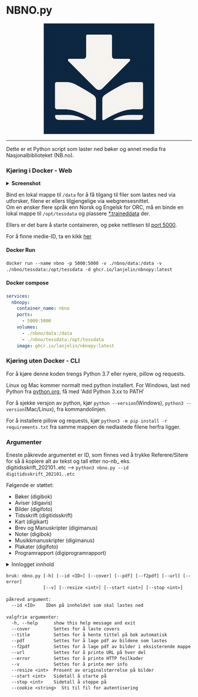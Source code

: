 # NBNO.py

<p align="center">
  <img src="https://raw.githubusercontent.com/Lanjelin/NBNO.py/refs/heads/master/web/static/img/logo.png" width="300" alt="Logo">
</p>

---

Dette er et Python script som laster ned bøker og annet media fra Nasjonalbiblioteket (NB.no).

### Kjøring i Docker - Web

<details>
  <summary><strong>Screenshot</strong></summary>
  <p align="center">
    <a href=https://github.com/Lanjelin/NBNO.py/blob/master/.github/screenshots/fullpage.png>
    <img src="https://raw.githubusercontent.com/Lanjelin/NBNO.py/refs/heads/master/.github/screenshots/fullpage.png"
         alt="Full-page screenshot preview"  width="600"/>
    </a>
  </p>
</details>


Bind en lokal mappe til `/data` for å få tilgang til filer som lastes ned via utforsker, filene er ellers tilgjengelige via webgrensesnittet.  
Om en ønsker flere språk enn Norsk og Engelsk for ORC, må en binde en lokal mappe til `/opt/tessdata` og plassere [*.traineddata](https://github.com/tesseract-ocr/tessdata) der.  

Ellers er det bare å starte containeren, og peke nettlesen til [port 5000](http://127.0.0.1:5000).

For å finne medie-ID, ta en kikk [her](https://github.com/Lanjelin/NBNO.py/blob/master/.github/screenshots/medie_id.png)

#### Docker Run
`docker run --name nbno -p 5000:5000 -v ./nbno/data:/data -v ./nbno/tessdata:/opt/tessdata -d ghcr.io/lanjelin/nbnopy:latest`

#### Docker compose
```yaml
services:
  nbnopy:
    container_name: nbno
    ports:
      - 5000:5000
    volumes:
      - ./nbno/data:/data
      - ./nbno/tessdata:/opt/tessdata
    image: ghcr.io/lanjelin/nbnopy:latest
```


### Kjøring uten Docker - CLI
For å kjøre denne koden trengs Python 3.7 eller nyere, pillow og requests.

Linux og Mac kommer normalt med python installert.
For Windows, last ned Python fra [python.org](https://www.python.org/downloads/), få med 'Add Python 3.xx to PATH'

For å sjekke versjon av python, kjør `python --version`(Windows), `python3 --version`(Mac/Linux), fra kommandolinjen.

For å installere pillow og requests, kjør `python3 -m pip install -r requirements.txt` fra samme mappen de nedlastede filene herfra ligger.

### Argumenter
Eneste påkrevde argumentet er ID, som finnes ved å trykke Referere/Sitere for så å kopiere alt av tekst og tall etter no-nb_ eks. digitidsskrift_202101..etc --> `python3 nbno.py --id digitidsskrift_202101..etc`

Følgende er støttet:
 - Bøker (digibok)
 - Aviser (digavis)
 - Bilder (digifoto)
 - Tidsskrift (digitidsskrift)
 - Kart (digikart)
 - Brev og Manuskripter (digimanus)
 - Noter (digibok)
 - Musikkmanuskripter (digimanus)
 - Plakater (digifoto)
 - Programrapport (digiprogramrapport)

<details>
  <summary>Innlogget innhold</summary>
  Som innlogget, åpne boka der en kan lese den, åpne Utviklerverktøy og finn Nettverkfanen.  
  Refresh siden, og nettverksfanen populeres med innhold.  
  Finn og velg manifest?fields=etcetc i listen, og bla igjen ned og finn Request Headers.  

  Her kopieres innholdet fra authorization og cookie og lagres i en textfil ved scriptet.  
  Formaten på tekstfilen er
  ```
  authorization=4JjcVi6faGF-GhD6wMoXZ80rUkg.*AAJTSQACMDIAAlNLABxxRandomRandomxxSNVpvUTlQxxRandomRandomxxDVFMAAlMxAAIwMQ..
  cookie=_ga=GA1.1.1234543217.123454321; _hjSessionUser_123454321=eyJpZCI6IjUzOTZmxxRandomRandomxxy1hNDEwLTc0ZjA4NTJhxxRandomRandomxxOjE3MjYwNTEyNzcxxRandomRandomxxW5nIjp0cnVlfQ==;osvosvetc
  ```
  Scriptet kjøres deretter med `--cookie` flagget som peker til filen, feks `python3 nbno.py --id blabla --cookie nbno-cookie.txt`

</details>

```
bruk: nbno.py [-h] [--id <ID>] [--cover] [--pdf] [--f2pdf] [--url] [--error] 
              [--v] [--resize <int>] [--start <int>] [--stop <int>]

påkrevd argument:
  --id <ID>    IDen på innholdet som skal lastes ned

valgfrie argumenter:
  -h, --help      show this help message and exit
  --cover         Settes for å laste covers
  --title         Settes for å hente tittel på bok automatisk
  --pdf           Settes for å lage pdf av bildene som lastes
  --f2pdf         Settes for å lage pdf av bilder i eksisterende mappe
  --url           Settes for å printe URL på hver del
  --error         Settes for å printe HTTP feilkoder
  --v             Settes for å printe mer info
  --resize <int>  Prosent av originalstørrelse på bilder
  --start <int>   Sidetall å starte på
  --stop <int>    Sidetall å stoppe på
  --cookie <string>  Sti til fil for autentisering
```


